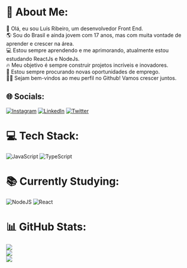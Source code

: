 # 💫 About Me:
🚀 Olá, eu sou Luís Ribeiro, um desenvolvedor Front End.<br>🌎 Sou do Brasil e ainda jovem com 17 anos, mas com muita vontade de aprender e crescer na área.<br>💻 Estou sempre aprendendo e me aprimorando, atualmente estou estudando ReactJs e NodeJs.<br>🔥 Meu objetivo é sempre construir projetos incríveis e inovadores.<br>🔎 Estou sempre procurando novas oportunidades de emprego.<br>🙋‍♂️ Sejam bem-vindos ao meu perfil no Github! Vamos crescer juntos.<br>

## 🌐 Socials:
[![Instagram](https://img.shields.io/badge/Instagram-%23E4405F.svg?logo=Instagram&logoColor=white)](https://instagram.com/luissyntax) [![LinkedIn](https://img.shields.io/badge/LinkedIn-%230077B5.svg?logo=linkedin&logoColor=white)](https://linkedin.com/in/luis-ribeiro-1a3125257) [![Twitter](https://img.shields.io/badge/Twitter-%231DA1F2.svg?logo=Twitter&logoColor=white)](https://twitter.com/luissyntax) 

# 💻 Tech Stack:
![JavaScript](https://img.shields.io/badge/javascript-%23323330.svg?style=for-the-badge&logo=javascript&logoColor=%23F7DF1E) ![TypeScript](https://img.shields.io/badge/typescript-%23007ACC.svg?style=for-the-badge&logo=typescript&logoColor=white) 

# 📚 Currently Studying:
![NodeJS](https://img.shields.io/badge/node.js-6DA55F?style=for-the-badge&logo=node.js&logoColor=white) ![React](https://img.shields.io/badge/react-%2320232a.svg?style=for-the-badge&logo=react&logoColor=%2361DAFB)

# 📊 GitHub Stats:
![](https://github-readme-stats.vercel.app/api?username=luissyntax&theme=tokyonight&hide_border=false&include_all_commits=true&count_private=true)<br/>
![](https://github-readme-streak-stats.herokuapp.com/?user=luissyntax&theme=tokyonight&hide_border=false)<br/>
![](https://github-readme-stats.vercel.app/api/top-langs/?username=luissyntax&theme=tokyonight&hide_border=false&include_all_commits=true&count_private=true&layout=compact)
